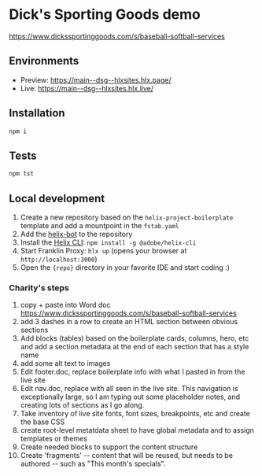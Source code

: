 # Dick's Sporting Goods demo
https://www.dickssportinggoods.com/s/baseball-softball-services

## Environments
- Preview: https://main--dsg--hlxsites.hlx.page/
- Live: https://main--dsg--hlxsites.hlx.live/

## Installation

```sh
npm i
```

## Tests

```sh
npm tst
```

## Local development

1. Create a new repository based on the `helix-project-boilerplate` template and add a mountpoint in the `fstab.yaml`
1. Add the [helix-bot](https://github.com/apps/helix-bot) to the repository
1. Install the [Helix CLI](https://github.com/adobe/helix-cli): `npm install -g @adobe/helix-cli`
1. Start Franklin Proxy: `hlx up` (opens your browser at `http://localhost:3000`)
1. Open the `{repo}` directory in your favorite IDE and start coding :)

### Charity's steps
1. copy + paste into Word doc https://www.dickssportinggoods.com/s/baseball-softball-services
2. add 3 dashes in a row to create an HTML section between obvious sections
3. Add blocks (tables) based on the boilerplate cards, columns, hero, etc and add a section metadata at the end of each section that has a style name
4. add some alt text to images
5. Edit footer.doc, replace boilerplate info with what I pasted in from the live site
6. Edit nav.doc, replace with all seen in the live site. This navigation is exceptionally large, so I am typing out some placeholder notes, and creating lots of sections as I go along.
7. Take inventory of live site fonts, font sizes, breakpoints, etc and create the base CSS
8. create root-level metatdata sheet to have global metadata and to assign templates or themes
9. Create needed blocks to support the content structure
10. Create 'fragments' -- content that will be reused, but needs to be authored -- such as "This month's specials". 
